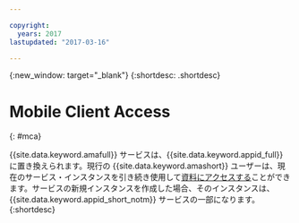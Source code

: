 ```yaml
---

copyright:
  years: 2017
lastupdated: "2017-03-16"

---
```


{:new_window: target="_blank"}
{:shortdesc: .shortdesc}

# Mobile Client Access
{: #mca}

{{site.data.keyword.amafull}} サービスは、{{site.data.keyword.appid_full}} に置き換えられます。現行の {{site.data.keyword.amashort}} ユーザーは、現在のサービス・インスタンスを引き続き使用して[資料にアクセスする](/docs/services/mobileaccess/index.html)ことができます。サービスの新規インスタンスを作成した場合、そのインスタンスは、{{site.data.keyword.appid_short_notm}} サービスの一部になります。
{:shortdesc}
